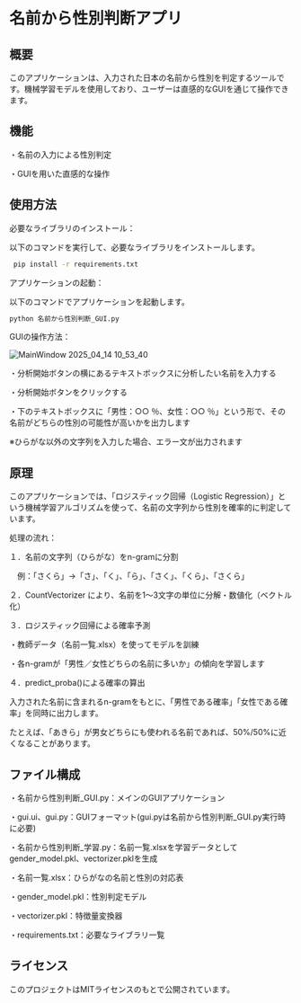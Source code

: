 # 名前から性別判断アプリ
## 概要
このアプリケーションは、入力された日本の名前から性別を判定するツールです。機械学習モデルを使用しており、ユーザーは直感的なGUIを通じて操作できます。​

## 機能
・名前の入力による性別判定​

・GUIを用いた直感的な操作​

## 使用方法
必要なライブラリのインストール：

以下のコマンドを実行して、必要なライブラリをインストールします。

```bash
 pip install -r requirements.txt
```

アプリケーションの起動：

以下のコマンドでアプリケーションを起動します。

```bash
python 名前から性別判断_GUI.py
```

GUIの操作方法：

![MainWindow 2025_04_14 10_53_40](https://github.com/user-attachments/assets/91e99106-c0f2-4939-8df9-67d74837db8e)

・分析開始ボタンの横にあるテキストボックスに分析したい名前を入力する

・分析開始ボタンをクリックする

・下のテキストボックスに「男性：○○ ％、女性：○○ ％」という形で、その名前がどちらの性別の可能性が高いかを出力します

※ひらがな以外の文字列を入力した場合、エラー文が出力されます

## 原理

このアプリケーションでは、「ロジスティック回帰（Logistic Regression）」という機械学習アルゴリズムを使って、名前の文字列から性別を確率的に判定しています。

処理の流れ：

１．名前の文字列（ひらがな）をn-gramに分割

　例：「さくら」→「さ」、「く」、「ら」、「さく」、「くら」、「さくら」

２．CountVectorizer により、名前を1〜3文字の単位に分解・数値化（ベクトル化）

３．ロジスティック回帰による確率予測

・教師データ（名前一覧.xlsx）を使ってモデルを訓練

・各n-gramが「男性／女性どちらの名前に多いか」の傾向を学習します

４．predict_proba()による確率の算出

入力された名前に含まれるn-gramをもとに、「男性である確率」「女性である確率」を同時に出力します。

たとえば、「あきら」が男女どちらにも使われる名前であれば、50%/50%に近くなることがあります。

## ファイル構成

・名前から性別判断_GUI.py：​メインのGUIアプリケーション​

・gui.ui、gui.py：GUIフォーマット(gui.pyは名前から性別判断_GUI.py実行時に必要)

・名前から性別判断_学習.py：名前一覧.xlsxを学習データとしてgender_model.pkl、vectorizer.pklを生成

・名前一覧.xlsx：ひらがなの名前と性別の対応表

・gender_model.pkl：​性別判定モデル​

・vectorizer.pkl：​特徴量変換器​

・requirements.txt：​必要なライブラリ一覧​

## ライセンス
このプロジェクトはMITライセンスのもとで公開されています。​




